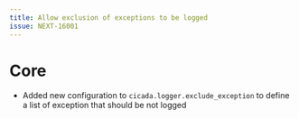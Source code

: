 ```yaml
---
title: Allow exclusion of exceptions to be logged
issue: NEXT-16001
---
```

# Core
* Added new configuration to `cicada.logger.exclude_exception` to define a list of exception that should be not logged

